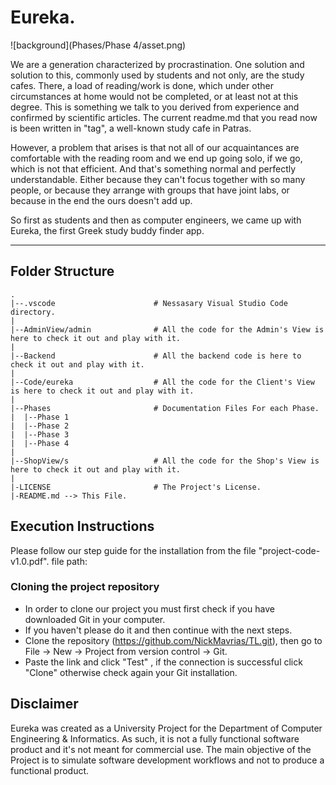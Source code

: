  # Eureka.
![background](Phases/Phase 4/asset.png)

We are a generation characterized by procrastination.
One solution and solution to this, commonly used by students and not only, are the study cafes.
There, a load of reading/work is done, which under other circumstances at home would not be completed, or at least not at this degree.
This is something we talk to you derived from experience and confirmed by scientific articles.
The current readme.md that you read now is been written in "tag", a well-known study cafe in Patras.

However, a problem that arises is that not all of our acquaintances are comfortable with the reading room and we end up going solo, if we go, which is not that efficient.
And that's something normal and perfectly understandable. Either because they can't focus together with so many people, or because they arrange with groups that have joint labs,
 or because in the end the ours doesn't add up.

So first as students and then as computer engineers,
we came up with Eureka, the first Greek study buddy finder app.

---

## Folder Structure
```
.
|--.vscode                      # Nessasary Visual Studio Code directory.
|
|--AdminView/admin              # All the code for the Admin's View is here to check it out and play with it.
|
|--Backend                      # All the backend code is here to check it out and play with it.
|
|--Code/eureka                  # All the code for the Client's View is here to check it out and play with it.
|
|--Phases                       # Documentation Files For each Phase.
|  |--Phase 1                   
|  |--Phase 2                   
|  |--Phase 3                   
|  |--Phase 4                   
|
|--ShopView/s                   # All the code for the Shop's View is here to check it out and play with it.
|
|-LICENSE                       # The Project's License.
|-README.md --> This File.

```

## Execution Instructions

Please follow our step guide for the installation from the file "project-code-v1.0.pdf".
file path: 

### Cloning the project repository
- In order to clone our project you must first check if you have downloaded Git in your computer.  
- If you haven't please do it and then continue with the next steps.  
- Clone the repository (https://github.com/NickMavrias/TL.git), then go to File -> New -> Project from version control -> Git.  
- Paste the link and click "Test" , if the connection is successful click "Clone" otherwise check
again your Git installation.

## Disclaimer

Eureka was created as a University Project for the Department of Computer Engineering & Informatics. As such, it is not a fully functional software product and it's not meant for commercial use. The main objective of the Project is to simulate software development workflows and not to produce a functional product.
